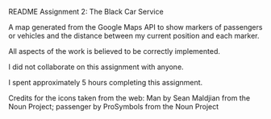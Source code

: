 README Assignment 2: The Black Car Service

A map generated from the Google Maps API to show markers of passengers or 
vehicles and the distance between my current position and each marker. 

All aspects of the work is believed to be correctly implemented.

I did not collaborate on this assignment with anyone. 

I spent approximately 5 hours completing this assignment.


Credits for the icons taken from the web:
Man by Sean Maldjian from the Noun Project; passenger by ProSymbols from the Noun Project

